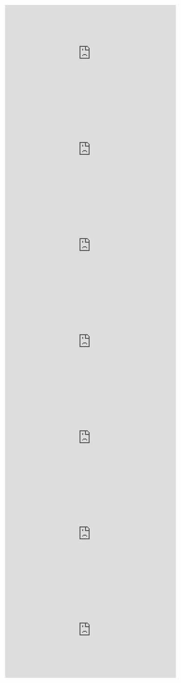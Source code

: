 

<iframe width="560" height="315" src="https://www.youtube-nocookie.com/embed/ispW6-7b2sA?start=207" frameborder="0" allowfullscreen></iframe>

<iframe width="560" height="315" src="https://www.youtube-nocookie.com/embed/zJAhq7GC8eo" frameborder="0" allowfullscreen></iframe>


<iframe width="560" height="315" src="https://www.youtube-nocookie.com/embed/OPeuT0CvBuc" frameborder="0" allowfullscreen></iframe>



<iframe width="560" height="315" src="https://www.youtube-nocookie.com/embed/Es8VdR-E8Wg?start=70" frameborder="0" allowfullscreen></iframe>


<iframe width="560" height="315" src="https://www.youtube-nocookie.com/embed/yYPncHljWgs?rel=0&amp;start=163" frameborder="0" allowfullscreen></iframe>


<iframe width="560" height="315" src="https://www.youtube-nocookie.com/embed/ltnH36_yKQ0" frameborder="0" allowfullscreen></iframe>

<iframe width="560" height="315" src="https://www.youtube-nocookie.com/embed/gaLDyrun_Cc" frameborder="0" allowfullscreen></iframe>